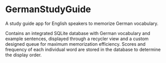 # GermanStudyGuide

A study guide app for English speakers to memorize German vocabulary.

Contains an integrated SQLite database with German vocabulary and example sentences, displayed through a recycler view and a custom designed queue for maximum memorization efficiency. Scores and frequency of each individual word are stored in the database to determine the display order.
